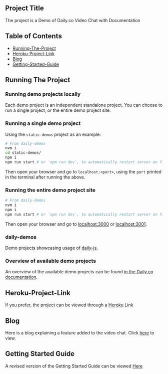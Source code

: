 ## Project Title

The project is a Demo of Daily.co Video Chat with Documentation 

## Table of Contents 


* [Running-The-Project](#Running-The-Project)
* [Heroku-Project-Link](#Heroku-Project-Link)
* [Blog](#Blog)
* [Getting-Started-Guide](#Getting-Started-Guide)




## Running The Project 



### Running demo projects locally

Each demo project is an independent standalone project. You can choose to run a single project, or the entire demo project site.

### Running a single demo project

Using the `static-demos` project as an example:

```bash
# From daily-demos
nvm i
cd static-demos/
npm i
npm run start # or `npm run dev`, to automatically restart server on file changes
```

Then open your browser and go to `localhost:<port>`, using the `port` printed in the terminal after running the above.

### Running the entire demo project site

```bash
# From daily-demos
nvm i
npm i
npm run start # or `npm run dev`, to automatically restart server on file changes
```

Then open your browser and go to [localhost:3000](http://localhost:3000/) or [localhost:3001](http://locahost:3001).

### daily-demos

Demo projects showcasing usage of [daily-js](https://github.com/daily-co/daily-js).

### Overview of available demo projects

An overview of the available demo projects can be found [in the Daily.co documentation](https://docs.daily.co/docs/demos).

## Heroku-Project-Link

If you prefer, the project can be viewed through a [Heroku](https://developer-relations.herokuapp.com/static-demos/basics-demo/basics.html) Link


## Blog 

Here is a blog explaining a feature added to the video chat. Click [here](https://www.notion.so/Developer-Relations-Project-ef559b4e94f9464aaaa35103e363b77e) to view. 





## Getting Started Guide 

A revised version of the Getting Started Guide can be viewed [Here](https://docs.google.com/document/d/1bKZW9T0Nx326cN_cAn8z_0mxHuKUhcjRlPY0BcVUbDU/edit?usp=sharing)
